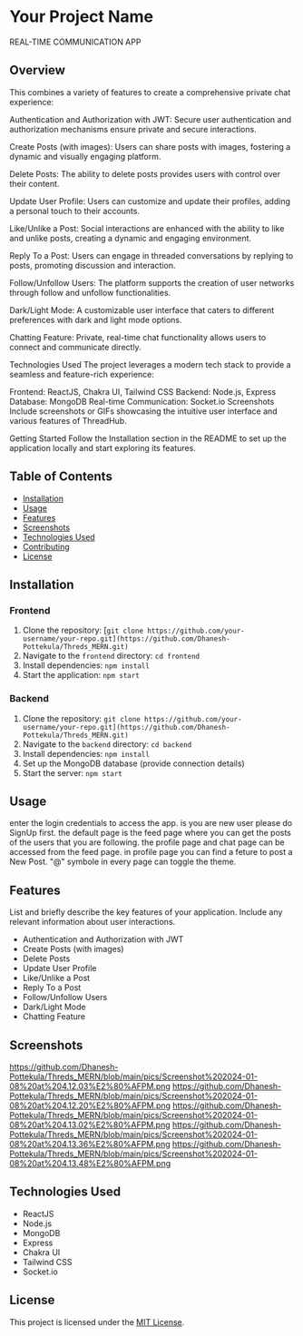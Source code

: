 # Your Project Name

REAL-TIME COMMUNICATION APP

## Overview

This combines a variety of features to create a comprehensive private chat experience:

Authentication and Authorization with JWT: Secure user authentication and authorization mechanisms ensure private and secure interactions.

Create Posts (with images): Users can share posts with images, fostering a dynamic and visually engaging platform.

Delete Posts: The ability to delete posts provides users with control over their content.

Update User Profile: Users can customize and update their profiles, adding a personal touch to their accounts.

Like/Unlike a Post: Social interactions are enhanced with the ability to like and unlike posts, creating a dynamic and engaging environment.

Reply To a Post: Users can engage in threaded conversations by replying to posts, promoting discussion and interaction.

Follow/Unfollow Users: The platform supports the creation of user networks through follow and unfollow functionalities.

Dark/Light Mode: A customizable user interface that caters to different preferences with dark and light mode options.

Chatting Feature: Private, real-time chat functionality allows users to connect and communicate directly.

Technologies Used
The project leverages a modern tech stack to provide a seamless and feature-rich experience:

Frontend: ReactJS, Chakra UI, Tailwind CSS
Backend: Node.js, Express
Database: MongoDB
Real-time Communication: Socket.io
Screenshots
Include screenshots or GIFs showcasing the intuitive user interface and various features of ThreadHub.

Getting Started
Follow the Installation section in the README to set up the application locally and start exploring its features.

## Table of Contents

- [Installation](#installation)
- [Usage](#usage)
- [Features](#features)
- [Screenshots](#screenshots)
- [Technologies Used](#technologies-used)
- [Contributing](#contributing)
- [License](#license)

## Installation


### Frontend

1. Clone the repository: [`git clone https://github.com/your-username/your-repo.git](https://github.com/Dhanesh-Pottekula/Threds_MERN.git)`
2. Navigate to the `frontend` directory: `cd frontend`
3. Install dependencies: `npm install`
4. Start the application: `npm start`

### Backend

1. Clone the repository: `git clone https://github.com/your-username/your-repo.git](https://github.com/Dhanesh-Pottekula/Threds_MERN.git)`
2. Navigate to the `backend` directory: `cd backend`
3. Install dependencies: `npm install`
4. Set up the MongoDB database (provide connection details)
5. Start the server: `npm start`

## Usage

enter the login credentials to access the app. is you are new user please do SignUp first.
the default page is the feed page where you can get the posts of the users that you are following. 
the profile page and chat page can be accessed from the feed page.
in profile page you can find a feture to post a New Post.
"@" symbole in every page can toggle the theme.


## Features

List and briefly describe the key features of your application. Include any relevant information about user interactions.

- Authentication and Authorization with JWT
- Create Posts (with images)
- Delete Posts
- Update User Profile
- Like/Unlike a Post
- Reply To a Post
- Follow/Unfollow Users
- Dark/Light Mode
- Chatting Feature

## Screenshots
https://github.com/Dhanesh-Pottekula/Threds_MERN/blob/main/pics/Screenshot%202024-01-08%20at%204.12.03%E2%80%AFPM.png
https://github.com/Dhanesh-Pottekula/Threds_MERN/blob/main/pics/Screenshot%202024-01-08%20at%204.12.20%E2%80%AFPM.png
https://github.com/Dhanesh-Pottekula/Threds_MERN/blob/main/pics/Screenshot%202024-01-08%20at%204.13.02%E2%80%AFPM.png
https://github.com/Dhanesh-Pottekula/Threds_MERN/blob/main/pics/Screenshot%202024-01-08%20at%204.13.36%E2%80%AFPM.png
https://github.com/Dhanesh-Pottekula/Threds_MERN/blob/main/pics/Screenshot%202024-01-08%20at%204.13.48%E2%80%AFPM.png


## Technologies Used

- ReactJS
- Node.js
- MongoDB
- Express
- Chakra UI
- Tailwind CSS
- Socket.io



## License

This project is licensed under the [MIT License](LICENSE).

